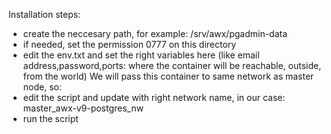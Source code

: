 Installation steps:
- create the neccesary path, for example: /srv/awx/pgadmin-data
- if needed, set the permission 0777 on this directory
- edit the env.txt and set the right variables here (like email address,password,ports: where the container will be reachable, outside, from the world)
We will pass this container to same network as master node, so:
- edit the script and update with right network name, in our case: master_awx-v9-postgres_nw
- run the script
